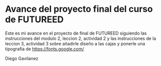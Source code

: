# Avance del proyecto final del curso de FUTUREED
Este es mi avance en el proyecto de final de FUTUREED siguiendo las instrucciones del modulo 2, leccion 2, actividad 2 y las instrucciones de la leccion 3, actividad 3 sobre añadirle diseño a las cajas y ponerle una tipografia de https://fonts.google.com/

Diego Gavilanez
